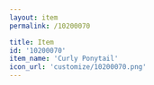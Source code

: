 ```yaml
---
layout: item
permalink: /10200070

title: Item
id: '10200070'
item_name: 'Curly Ponytail'
icon_url: 'customize/10200070.png'
---
```

